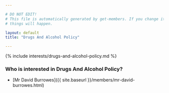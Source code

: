 ```yaml
---

# DO NOT EDIT!
# This file is automatically generated by get-members. If you change it, bad
# things will happen.

layout: default
title: "Drugs And Alcohol Policy"

---
```


{% include interests/drugs-and-alcohol-policy.md %}

### Who is interested in Drugs And Alcohol Policy?


* [Mr David Burrowes]({{ site.baseurl }}/members/mr-david-burrowes.html)
